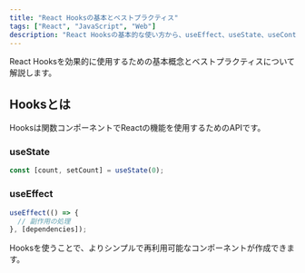 ```yaml
---
title: "React Hooksの基本とベストプラクティス"
tags: ["React", "JavaScript", "Web"]
description: "React Hooksの基本的な使い方から、useEffect、useState、useContextなどのベストプラクティスまで解説します。"
---
```


React Hooksを効果的に使用するための基本概念とベストプラクティスについて解説します。

## Hooksとは

Hooksは関数コンポーネントでReactの機能を使用するためのAPIです。

### useState

```javascript
const [count, setCount] = useState(0);
```

### useEffect

```javascript
useEffect(() => {
  // 副作用の処理
}, [dependencies]);
```

Hooksを使うことで、よりシンプルで再利用可能なコンポーネントが作成できます。